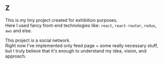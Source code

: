 Z
-

This is my tiny project created for exhibition purposes.
<br>Here I used fancy front-end technologies like: `react`, `react-router`, `redux`, `aws` and else.

This project is a social network.
<br>Right now I've implemented only feed page + some really necessary stuff,
<br>but I truly believe that it's enough to understand my idea, vision, and approach.
